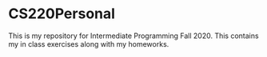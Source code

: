 # CS220Personal
This is my repository for Intermediate Programming Fall 2020. This contains my in class exercises along with my homeworks.

